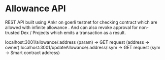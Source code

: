 # Allowance API


REST API built using Ankr on goerli testnet for checking contract which are allowed with infinite allowance . And can also revoke approval for non-trusted Dex / Projects which emits a transaction as a result.




localhost:3001/allowance/:address (param) -> GET request (address -> owner)
localhost:3001/updateAllowance/:address/:sym -> GET request (sym -> Smart contract address) 
